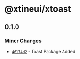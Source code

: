 # @xtineui/xtoast

## 0.1.0

### Minor Changes

- [`46174d2`](https://github.com/r3dm4st3r/xtineui/commit/46174d2ca442997973ba7fa58386b7e4fd03f56e) - Toast Package Added
